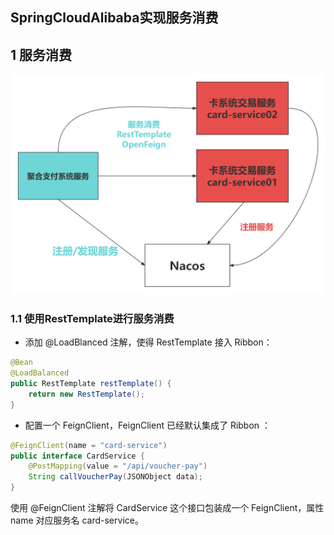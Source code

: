 ## SpringCloudAlibaba实现服务消费

## 1 服务消费

![](img/服务消费(聚合支付系统调用卡系统).png)

### 1.1 使用RestTemplate进行服务消费

- 添加 @LoadBlanced 注解，使得 RestTemplate 接入 Ribbon：

```java
@Bean
@LoadBalanced
public RestTemplate restTemplate() {
    return new RestTemplate();
}
```

- 配置一个 FeignClient，FeignClient 已经默认集成了 Ribbon ：

```java
@FeignClient(name = "card-service")
public interface CardService {
    @PostMapping(value = "/api/voucher-pay")
    String callVoucherPay(JSONObject data);
}
```

使用 @FeignClient 注解将 CardService 这个接口包装成一个 FeignClient，属性 name 对应服务名 card-service。

